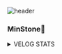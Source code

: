 ![header](https://capsule-render.vercel.app/api?type=rounded&color=gradient&height=300&section=header&text=%20Hi%20there%20&fontSize=80&textBg=true&animation=fadeIn)
### MinStone🤔

<details><summary>VELOG STATS</summary>
  
<!--VELOG:START-->
1. [Blog](https://hhh57463.github.io/)
<!--
**hhh57463/hhh57463** is a ✨ _special_ ✨ repository because its `README.md` (this file) appears on your GitHub profile.

Here are some ideas to get you started:

- 🔭 I’m currently working on ...
- 🌱 I’m currently learning ...
- 👯 I’m looking to collaborate on ...
- 🤔 I’m looking for help with ...
- 💬 Ask me about ...
- 📫 How to reach me: ...
- 😄 Pronouns: ...
- ⚡ Fun fact: ...
-->
</details>
